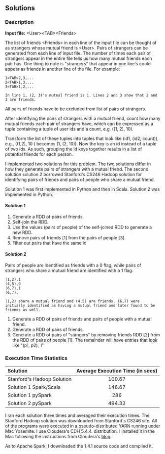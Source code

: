 ## Solutions

### Description

**Input file:** &lt;User&gt;&lt;TAB&gt;&lt;Friends&gt;

The list of friends &lt;Friends&gt; in each line of the input file can be thought of as strangers whose mutual friend is &lt;User&gt;. Pairs of strangers can be generated from each line of input file. The number of times each pair of strangers appear in the entire file tells us how many mutual friends each pair has. One thing to note is "strangers" that appear in one line's <FRIENDS> could appear as friends in another line of the file. For example:

    1<TAB>2,3,...
    2<TAB>1,3,...
    3<TAB>1,2,...

    In line 1, (2, 3)'s mutual friend is 1. Lines 2 and 3 show that 2 and 3 are friends.

All pairs of friends have to be excluded from list of pairs of strangers.

After identifying the pairs of strangers with a mutual friend, count how many mutual friends each pair of strangers have, which can be expressed as a tuple containing a tuple of user ids and a count, e.g. ((1, 2), 10).

Transform the list of these tuples into tuples that look like (id1, (id2, count)), e.g., ((1,2), 10 ) becomes (1, (2, 10)). Now the key is an id instead of a tuple of two ids. As such, grouping the id keys together results in a list of potential friends for each person.

I implemented two solutions for this problem. The two solutions differ in how they generate pairs of strangers with a mutual friend. The second solution solution 2 borrowed Stanford's CS246 Hadoop solution for identifying pairs of friends and pairs of people who share a mutual friend.

Solution 1 was first implemented in Python and then in Scala. Solution 2 was implemented in Python.

#### Solution 1

1. Generate a RDD of pairs of friends.
2. Self-join the RDD.
3. Use the values (pairs of people) of the self-joined RDD to generate a new RDD.
4. Remove pairs of friends [1] from the pairs of people [3].
5. Filter out pairs that have the same id


#### Solution 2
Pairs of people are identified as friends with a 0 flag, while pairs of strangers who share a mutual friend are identified with a 1 flag.

    (1,2),1
    (4,5),0
    (6,7),1
    (6,7),

    (1,2) share a mutual friend and (4,5) are friends. (6,7) were initially identified as having a mutual friend and later found to be friends as well.

1. Generate a RDD of pairs of friends and pairs of people with a mutual friend.
2. Generate a RDD of pairs of friends.
3. Generate a RDD of pairs of "stangers" by removing friends RDD [2] from the RDD of pairs of people [1]. The remainder will have entries that look like "(p1, p2), 1"


### Execution Time Statistics
| Solution                   | Average Execution Time (in secs) |
|:---------------------------|:--------------------------------:|
| Stanford's Hadoop Solution |              100.67              |
| Solution 1 Spark/Scala     |              146.67              |
| Solution 1 pySpark         |               286                |
| Solution 2 pySpark         |              494.33              |

I ran each solution three times and averaged their execution times. The Stanford Hadoop solution was downloaded from Stanford's CS246 site. All of the programs were executed in a pseudo-distributed YARN running under Mac Yosemite. I use Cloudera's CDH 5.4.4. distribution. I installed it in the Mac following the instructions from Cloudera's [blog](http://blog.cloudera.com/blog/2014/09/how-to-install-cdh-on-mac-osx-10-9-mavericks/).

As to Apache Spark, I downloaded the 1.4.1 source code and compiled it.
